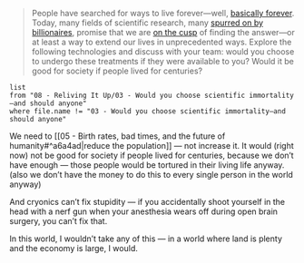 > People have searched for ways to live forever—well, [basically forever](https://www.washingtonpost.com/history/2022/05/01/immortality-gilgamesh-bezos-thiel/). Today, many fields of scientific research, many [spurred on by billionaires](https://abcnews.go.com/blogs/technology/2012/08/human-immortality-in-33-years-claims-dmitry-itskovs-2045-initiative), promise that we are [on the cusp](https://www.cnbc.com/2019/05/08/techs-next-big-disruption-could-be-delaying-death.html) of finding the answer—or at least a way to extend our lives in unprecedented ways. Explore the following technologies and discuss with your team: would you choose to undergo these treatments if they were available to you? Would it be good for society if people lived for centuries?

```dataview
list
from "08 - Reliving It Up/03 - Would you choose scientific immortality—and should anyone"
where file.name != "03 - Would you choose scientific immortality—and should anyone"
```

We need to [[05 - Birth rates, bad times, and the future of humanity#^a6a4ad|reduce the population]] — not increase it. It would (right now) not be good for society if people lived for centuries, because we don’t have enough — those people would be tortured in their living life anyway. (also we don’t have the money to do this to every single person in the world anyway)

And cryonics can’t fix stupidity —  if you accidentally shoot yourself in the head with a nerf gun when your anesthesia wears off during open brain surgery, you can’t fix that. 

In this world, I wouldn’t take any of this — in a world where land is plenty and the economy is large, I would.

